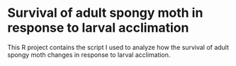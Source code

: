 # Survival of adult spongy moth in response to larval acclimation
This R project contains the script I used to analyze how the survival of adult spongy moth changes in response to larval acclimation. 
